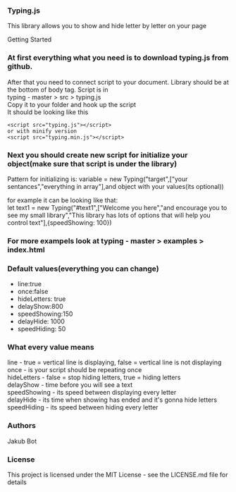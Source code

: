 ### Typing.js           
This library allows you to show and hide letter by letter on your page           

Getting Started
### At first everything what you need is to download typing.js from github.           
After that you need to connect script to your document. Library should be at the bottom of body tag. Script is in           
typing - master > src > typing.js            
Copy it to your folder and hook up the script           
It should be looking like this           
```
<script src="typing.js"></script>
or with minify version
<script src="typing.min.js"></script>
```
### Next you should create new script for initialize your object(make sure that script is under the library)
Pattern for initializing is: 
variable = new Typing("target",["your sentances","everything in array"],and object with your values(its optional))

for example it can be looking like that:           
let text1 = new Typing("#text1",["Welcome you here","and encourage you to see my small library","This library has lots of options that will help you control text"],{speedShowing: 100})
      
### For more exampels look at typing - master > examples > index.html

### Default values(everything you can change)
- line:true                                                                                                 
- once:false               
- hideLetters: true            
- delayShow:800            
- speedShowing:150           
- delayHide: 1000           
- speedHiding: 50           

### What every value means
line - true = vertical line is displaying, false = vertical line is not displaying            
once - is your script should be repeating once             
hideLetters - false = stop hiding letters, true = hiding letters          
delayShow - time before you will see a text             
speedShowing - its speed between displaying every letter            
delayHide - its time when showing has ended and it's gonna hide letters             
speedHiding - its speed between hiding every letter           

### Authors
Jakub Bot

### License
This project is licensed under the MIT License - see the LICENSE.md file for details
